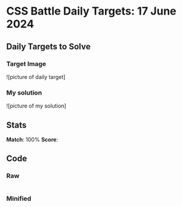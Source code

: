 

# CSS Battle Daily Targets: 17 June 2024

## Daily Targets to Solve

### Target Image

![picture of daily target]

### My solution

![picture of my solution]

## Stats

**Match**: 100%
**Score**:

## Code

### Raw

```html

```

### Minified

```html

```

